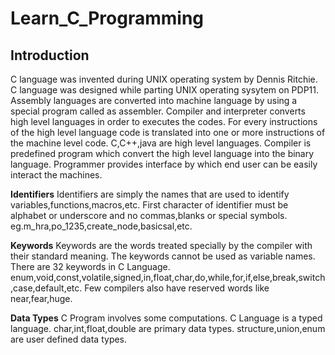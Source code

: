 # Learn_C_Programming
## Introduction
C language was invented during UNIX operating system by Dennis Ritchie.
C language was designed while parting UNIX operating sysytem on PDP11.
Assembly languages are converted into machine language by using a special program called as assembler. 
Compiler and interpreter converts high level languages in order to executes the codes.
For every instructions of the high level language code is translated into one or more instructions of the machine level code.
C,C++,java are high level languages.
Compiler is predefined program which convert the high level language into the binary language.
Programmer provides interface by which end user can be easily interact the machines.

**Identifiers**
Identifiers are simply the names that are used to identify variables,functions,macros,etc.
First character of identifier must be alphabet or underscore and no commas,blanks or special symbols.
eg.m_hra,po_1235,create_node,basicsal,etc.

**Keywords** 
Keywords are the words treated specially by the compiler with their standard meaning.
The keywords cannot be used as variable names.
There are 32 keywords in C Language.
enum,void,const,volatile,signed,in,float,char,do,while,for,if,else,break,switch,case,default,etc.
Few compilers also have reserved words like near,fear,huge.

**Data Types**
C Program involves some computations.
C Language is a typed language.
char,int,float,double are primary data types. 
structure,union,enum are user defined data types.
